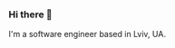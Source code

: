 ### Hi there 👋

<!--
**PetroPavlenko/PetroPavlenko** is a ✨ _special_ ✨ repository because its `README.md` (this file) appears on your GitHub profile.

Here are some ideas to get you started:

- 🔭 I’m currently working on ...
- 🌱 I’m currently learning ...
- 👯 I’m looking to collaborate on ...
- 🤔 I’m looking for help with ...
- 💬 Ask me about ...
- 📫 How to reach me: ...
- 😄 Pronouns: ...
- ⚡ Fun fact: ...
-->

I'm a software engineer based in Lviv, UA.





<!--
![Petro's GitHub stats](https://github-readme-stats-petropavlenko.vercel.app/api?username=PetroPavlenko&count_private=true&show_icons=true&theme=dark)
-->
